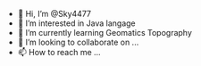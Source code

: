 - 👋 Hi, I’m @Sky4477
- 👀 I’m interested in Java langage 
- 🌱 I’m currently learning Geomatics Topography 
- 💞️ I’m looking to collaborate on ...
- 📫 How to reach me ...

<!---
Sky4477/Sky4477 is a ✨ special ✨ repository because its `README.md` (this file) appears on your GitHub profile.
You can click the Preview link to take a look at your changes.
--->
